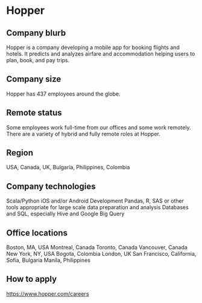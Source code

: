 # Hopper

## Company blurb

Hopper is a company developing a mobile app for booking flights and hotels. It predicts and analyzes airfare and accommodation helping users to plan, book, and pay trips.

## Company size

Hopper has 437 employees around the globe.

## Remote status

Some employees work full-time from our offices and some work
remotely. There are a variety of hybrid and fully remote roles at Hopper.

## Region

USA, Canada, UK, Bulgaria, Philippines, Colombia

## Company technologies

Scala/Python
iOS and/or Android Development
Pandas, R, SAS or other tools appropriate for large scale data preparation and analysis
Databases and SQL, especially Hive and Google Big Query

## Office locations

Boston, MA, USA
Montreal, Canada
Toronto, Canada
Vancouver, Canada
New York, NY, USA
Bogota, Colombia
London, UK
San Francisco, California,
Sofia, Bulgaria
Manila, Philippines

## How to apply

https://www.hopper.com/careers
